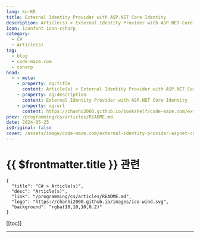 ```yaml
---
lang: ko-KR
title: External Identity Provider with ASP.NET Core Identity
description: Article(s) > External Identity Provider with ASP.NET Core Identity
icon: iconfont icon-csharp
category: 
  - C#
  - Article(s)
tag: 
  - blog
  - code-maze.com
  - csharp
head:  
  - - meta:
    - property: og:title
      content: Article(s) > External Identity Provider with ASP.NET Core Identity
    - property: og:description
      content: External Identity Provider with ASP.NET Core Identity
    - property: og:url
      content: https://chanhi2000.github.io/bookshelf/code-maze.com/external-identity-provider-aspnet-core-identity.html
prev: /programming/cs/articles/README.md
date: 2024-05-25
isOriginal: false
cover: /assets/image/code-maze.com/external-identity-provider-aspnet-core-identity/banner.png
---
```


# {{ $frontmatter.title }} 관련

```component VPCard
{
  "title": "C# > Article(s)",
  "desc": "Article(s)",
  "link": "/programming/cs/articles/README.md",
  "logo": "https://chanhi2000.github.io/images/ico-wind.svg",
  "background": "rgba(10,10,10,0.2)"
}
```

[[toc]]

---

<SiteInfo
  name="External Identity Provider with ASP.NET Core Identity"
  desc="In this article, we are going to learn how to configure an External Identity Provider with ASP.NET Core Identity and how to implement it in our solution."
  url="https://code-maze.com/external-identity-provider-aspnet-core-identity/"
  logo="/assets/image/code-maze.com/favicon.png"
  preview="/assets/image/code-maze.com/external-identity-provider-aspnet-core-identity/banner.png"/>

<!-- TODO: 작성 -->
